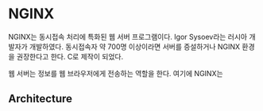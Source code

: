 # NGINX

NGINX는 동시접속 처리에 특화된 웹 서버 프로그램이다.
Igor Sysoev라는 러시아 개발자가 개발하였다.
동시접속자 약 700명 이상이라면 서버를 증설하거나 NGINX 환경을 권장한다고 한다.
C로 제작이 되었다.

웹 서버는 정보를 웹 브라우저에게 전송하는 역할을 한다.
여기에 NGINX는 

## Architecture
